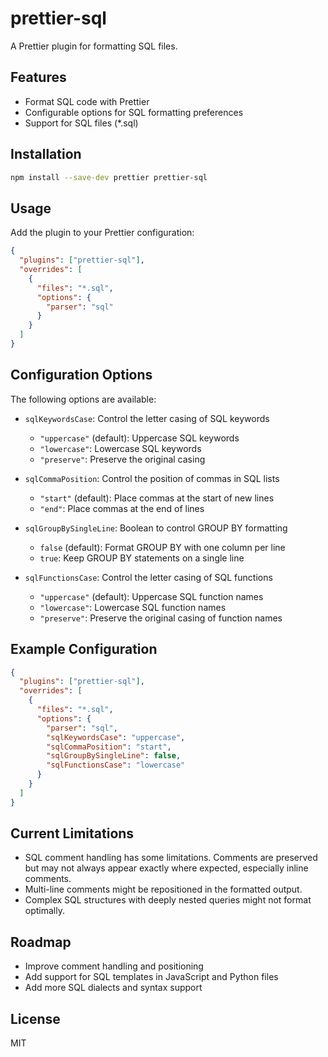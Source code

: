 # prettier-sql

A Prettier plugin for formatting SQL files.

## Features

- Format SQL code with Prettier
- Configurable options for SQL formatting preferences
- Support for SQL files (*.sql)

## Installation

```bash
npm install --save-dev prettier prettier-sql
```

## Usage

Add the plugin to your Prettier configuration:

```json
{
  "plugins": ["prettier-sql"],
  "overrides": [
    {
      "files": "*.sql",
      "options": {
        "parser": "sql"
      }
    }
  ]
}
```

## Configuration Options

The following options are available:

- `sqlKeywordsCase`: Control the letter casing of SQL keywords
  - `"uppercase"` (default): Uppercase SQL keywords
  - `"lowercase"`: Lowercase SQL keywords  
  - `"preserve"`: Preserve the original casing

- `sqlCommaPosition`: Control the position of commas in SQL lists
  - `"start"` (default): Place commas at the start of new lines
  - `"end"`: Place commas at the end of lines

- `sqlGroupBySingleLine`: Boolean to control GROUP BY formatting
  - `false` (default): Format GROUP BY with one column per line
  - `true`: Keep GROUP BY statements on a single line

- `sqlFunctionsCase`: Control the letter casing of SQL functions
  - `"uppercase"` (default): Uppercase SQL function names
  - `"lowercase"`: Lowercase SQL function names
  - `"preserve"`: Preserve the original casing of function names

## Example Configuration

```json
{
  "plugins": ["prettier-sql"],
  "overrides": [
    {
      "files": "*.sql",
      "options": {
        "parser": "sql",
        "sqlKeywordsCase": "uppercase",
        "sqlCommaPosition": "start",
        "sqlGroupBySingleLine": false,
        "sqlFunctionsCase": "lowercase"
      }
    }
  ]
}
```

## Current Limitations

- SQL comment handling has some limitations. Comments are preserved but may not always appear exactly where expected, especially inline comments.
- Multi-line comments might be repositioned in the formatted output.
- Complex SQL structures with deeply nested queries might not format optimally.

## Roadmap

- Improve comment handling and positioning
- Add support for SQL templates in JavaScript and Python files
- Add more SQL dialects and syntax support

## License

MIT